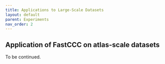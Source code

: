 ```yaml
---
title: Applications to Large-Scale Datasets
layout: default
parent: Experiments
nav_order: 2
---
```


## Application of FastCCC on atlas-scale datasets

To be continued.